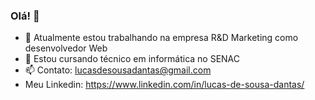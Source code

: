 ### Olá! 👋
- 🌱 Atualmente estou trabalhando na empresa R&D Marketing como desenvolvedor Web
- 👯 Estou cursando técnico em informática no SENAC
- 📫 Contato: lucasdesousadantas@gmail.com
- Meu Linkedin: https://www.linkedin.com/in/lucas-de-sousa-dantas/
